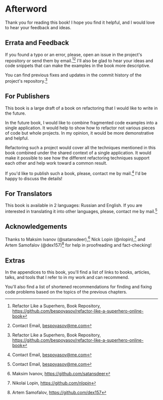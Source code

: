 # Afterword

Thank you for reading this book! I hope you find it helpful, and I would love to hear your feedback and ideas.

## Errata and Feedback

If you found a typo or an error, please, open an issue in the project's repository or send them by email.[^repo][^email] I'll also be glad to hear your ideas and code snippets that can make the examples in the book more descriptive.

You can find previous fixes and updates in the commit history of the project's repository.[^repo]

## For Publishers

This book is a large draft of a book on refactoring that I would like to write in the future.

In the future book, I would like to combine fragmented code examples into a single application. It would help to show how to refactor not various pieces of code but whole projects. In my opinion, it would be more demonstrative and helpful.

Refactoring such a project would cover all the techniques mentioned in this book combined under the shared context of a single application. It would make it possible to see how the different refactoring techniques support each other and help work toward a common result.

If you'd like to publish such a book, please, contact me by mail.[^email] I'd be happy to discuss the details!

## For Translators

This book is available in 2 languages: Russian and English. If you are interested in translating it into other languages, please, contact me by mail.[^email]

## Acknowledgements

Thanks to Maksim Ivanov (@satansdeer),[^satansdeer] Nick Lopin (@nlopin),[^nlopin] and Artem Samofalov (@dex157)[^dex157] for help in proofreading and fact-checking!

## Extras

In the appendices to this book, you'll find a list of links to books, articles, talks, and tools that I refer to in my work and can recommend.

You'll also find a list of shortened recommendations for finding and fixing code problems based on the topics of the previous chapters.

[^repo]: Refactor Like a Superhero, Book Repository, https://github.com/bespoyasov/refactor-like-a-superhero-online-book
[^email]: Contact Email, bespoyasov@me.com
[^satansdeer]: Maksim Ivanov, https://github.com/satansdeer
[^nlopin]: Nikolai Lopin, https://github.com/nlopin
[^dex157]: Artem Samofalov, https://github.com/dex157
